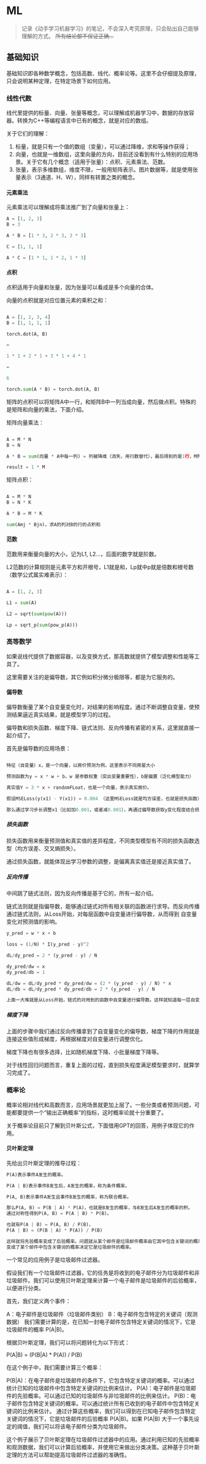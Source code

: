 # ML
> 记录《动手学习机器学习》的笔记，不会深入考究原理，只会贴出自己能够理解的方式。
> ~~所有结论都不保证正确...~~

## 基础知识
基础知识即各种数学概念，包括高数、线代、概率论等。这里不会仔细提及原理，只会说明某种定理，在特定场景下如何应用。

### 线性代数
线代里提供的标量、向量、张量等概念，可以理解成机器学习中，数据的存放容器。转换为C++等编程语言中已有的概念，就是对应的数组。

关于它们的理解：
1. 标量，就是只有一个值的数组（变量），可以通过降维，求和等操作获得；
2. 向量，也就是一维数组，这里向量的方向，目前还没看到有什么特别的应用场景。关于它有几个概念（适用于张量）：点积、元素乘法、范数。
3. 张量，表示多维数组，维度不限，一般用矩阵表示。图片数据等，就是使用张量表示（3通道、H、W），同样有转置之类的概念。

#### 元素乘法
元素乘法可以理解成将乘法推广到了向量和张量上：

```python
A = [1, 2, 3]
B = 3

A * B = [1 * 3, 2 * 3, 3 * 3]

C = [1, 1, 1]

A * C = [1 * 1, 1 * 2, 1 * 3]
```


#### 点积
点积适用于向量和张量，因为张量可以看成是多个向量的合体。

向量的点积就是对应位置元素的乘积之和：

```python

A = [1, 2, 3, 4]
B = [1, 1, 1, 1]

torch.dot(A, B)

=

1 * 1 + 2 * 1 + 3 * 1 + 4 * 1

=

6

torch.sum(A * B) = torch.dot(A, B)

```

矩阵的点积可以将矩阵A中一行，和矩阵B中一列当成向量，然后做点积。特殊的是矩阵和向量的乘法，下面介绍。

矩阵向量乘法：
```python

A = M * N
B = N

A * B = sum(向量 * A中每一列) = 列被降维（消失，用行数替代），最后得到的是1行，M列的数据

result = 1 * M

```

矩阵点积：
```python

A = M * N
B = N * K

A * B = M * K

sum(Amj * Bjn)，求A的列对B的行的点积和

```

#### 范数
范数用来衡量向量的大小，记为L1, L2...，后面的数字就是阶数。

L2范数的计算规则是元素平方和开根号，L1就是和，Lp就中p就是倍数和根号数（数学公式属实难表示）：

```python

A = [1, 2, 3]

L1 = sum(A)

L2 = sqrt(sum(pow(A)))

Lp = sqrt_p(sum(pow_p(A)))

```

### 高等数学
如果说线代提供了数据容器，以及变换方式，那高数就提供了模型调整和性能等工具了。

这里需要关注的是偏导数，其它例如积分微分极限等，都是为它服务的。

#### 偏导数
偏导数衡量了某个自变量变化时，对结果的影响程度。通过不断调整自变量，使预测结果逼近真实结果，就是模型学习的过程。

偏导数和损失函数、梯度下降、链式法则、反向传播有紧密的关系，这里就直接一起介绍了。

首先是偏导数的应用场景：
```python

特征（自变量）x，是一个向量，以房价预测为例，这里表示不同房屋大小

预测函数为y = x * w + b，w 是参数权重（突出变量重要性），b是偏置（泛化模型能力）

真实值Y = 3 * x + randomFLoat，也是一个向量，表示真实房价。

假设MSELoss(y(x1) - Y(x1)) = 0.004 （这里MSELoss就是均方误差，也就是损失函数）

那么通过学习步长调整x1（比如加0.001，或者减0.001），再通过偏导数获取y变化程度结合损失函数，就能知道这次调整与真实值误差变化程度了。

```

##### 损失函数
损失函数用来衡量预测值和真实值的差异程度，不同类型模型有不同的损失函数选型（均方误差、交叉熵损失）。

通过损失函数，就能体现出学习参数的调整，是偏离真实值还是接近真实值了。

##### 反向传播
中间跳了链式法则，因为反向传播是基于它的，所有一起介绍。

链式法则就是指偏导数，能够通过链式对所有相关联的函数进行求导。而反向传播通过链式法则，从Loss开始，对每层函数中自变量进行偏导数，从而得到
自变量变化对预测值的影响。

```python
y_pred = w * x + b

loss = (1/N) * Σ(y_pred - y)^2

dL/dy_pred = 2 * (y_pred - y) / N

dy_pred/dw = x
dy_pred/db = 1

dL/dw = dL/dy_pred * dy_pred/dw = (2 * (y_pred - y) / N) * x
dL/db = dL/dy_pred * dy_pred/db = 2 * (y_pred - y) / N

上面一大堆就是从Loss开始，链式的对用到的函数中自变量进行偏导数。这样就知道每一层自变量变化，导致的结果变化程度了。
```

##### 梯度下降
上面的步骤中我们通过反向传播拿到了自变量变化的偏导数，梯度下降的作用就是连接这些值形成梯度，再根据梯度对自变量进行调整优化。

梯度下降也有很多选择，比如随机梯度下降、小批量梯度下降等。

对于线性回归问题而言，重复上面的过程，直到损失程度满足模型要求时，就算学习完成了。

### 概率论
概率论相对线代和高数而言，应用场景就更加上层了。一些分类或者预测问题，可能都要提供一个“输出正确概率”的指标，这时概率论就十分重要了。

关于概率论目前只了解到贝叶斯公式，下面借用GPT的回答，用例子体现它的作用。

#### 贝叶斯定理
先给出贝叶斯定理的推导过程：
```python
P(A)表示事件A发生的概率。

P(A | B)表示事件B发生后，A发生的概率，称为条件概率。

P(A, B)表示事件A发生且事件B发生的概率，称为联合概率。

那么P(A, B) = P(B | A) * P(A)，也就是B发生的概率，与B发生后A发生的概率的积。
通过对称性得到P(A, B) = P(A | B) * P(B)。

也就有P(A | B) = P(A, B) / P(B)，
P(A | B) = (P(B | A) * P(A)) / P(B)

这样就将先验概率变成了后验概率。问题就从某个邮件是垃圾邮件概率由它其中包含关键词的概率决定
变成了某个邮件中包含关键词的概率决定它是垃圾邮件的概率。

```

一个常见的应用例子是垃圾邮件过滤器。

假设我们有一个垃圾邮件过滤器，它的任务是将收到的电子邮件分为垃圾邮件和非垃圾邮件。我们可以使用贝叶斯定理来计算一个电子邮件是垃圾邮件的后验概率，以便进行分类。

首先，我们定义两个事件：

A：电子邮件是垃圾邮件（垃圾邮件类别）
B：电子邮件包含特定的关键词（观测数据）
我们需要计算的是，在已知一封电子邮件包含特定关键词的情况下，它是垃圾邮件的概率 P(A|B)。

根据贝叶斯定理，我们可以将问题转化为以下形式：

P(A|B) = (P(B|A) * P(A)) / P(B)

在这个例子中，我们需要计算三个概率：

P(B|A)：在电子邮件是垃圾邮件的条件下，它包含特定关键词的概率。可以通过统计已知的垃圾邮件中包含特定关键词的比例来估计。
P(A)：电子邮件是垃圾邮件的先验概率。可以通过已知的垃圾邮件与非垃圾邮件的比例来估计。
P(B)：电子邮件包含特定关键词的概率。可以通过统计所有已收到的电子邮件中包含特定关键词的比例来估计。
通过计算这些概率，我们可以得到在已知电子邮件包含特定关键词的情况下，它是垃圾邮件的后验概率 P(A|B)。如果 P(A|B) 大于一个事先设定的阈值，我们可以将该电子邮件分类为垃圾邮件。

这个例子展示了贝叶斯定理在垃圾邮件过滤器中的应用。通过利用已知的先验概率和观测数据，我们可以计算后验概率，并使用它来做出分类决策。这种基于贝叶斯定理的方法可以帮助提高垃圾邮件过滤器的准确性。

